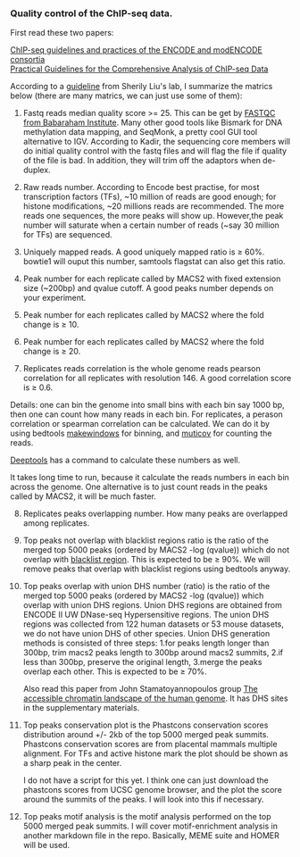 ### Quality control of the ChIP-seq data.

First read these two papers:

[ChIP-seq guidelines and practices of the ENCODE and modENCODE consortia](http://www.ncbi.nlm.nih.gov/pubmed/22955991)  
[Practical Guidelines for the Comprehensive Analysis of ChIP-seq Data](http://journals.plos.org/ploscompbiol/article?id=10.1371/journal.pcbi.1003326) 

According to a [guideline](http://cistrome.org/chilin/_downloads/instructions.pdf) from Sherily Liu's lab, I summarize the matrics below (there are many matrics, we can just use some of them):  

1. Fastq reads median quality score >= 25. This can be get by [FASTQC from Babaraham Institute](http://www.bioinformatics.babraham.ac.uk/projects/fastqc/). Many other good tools like Bismark for DNA methylation data mapping, and SeqMonk, a pretty cool GUI tool alternative to IGV.   According to Kadir, the sequencing core members will do initial quality control with the fastq files and will flag the file if quality of the file is bad.  In addition, they will trim off the adaptors when de-duplex.
  
2. Raw reads number. According to Encode best practise, for most transcription factors (TFs), ~10 million of reads are good enough; for histone modifications, ~20 millions reads are recommended. The more reads one sequences, the more peaks will show up. However,the peak number will saturate when a certain number of reads (~say 30 million for TFs) are sequenced.
  
3. Uniquely mapped reads. A good uniquely mapped ratio is ≥ 60%. bowtie1 will ouput this number, samtools flagstat can also
  get this ratio.
4. Peak number for each replicate called by MACS2 with fixed extension size (~200bp) and qvalue cutoff. A good peaks number depends on your experiment.
5. Peak number for each replicates called by MACS2 where the fold change is ≥ 10.
6. Peak number for each replicates called by MACS2 where the fold change is ≥ 20.
7. Replicates reads correlation is the whole genome reads pearson correlation for all replicates with resolution 146. A good correlation score is ≥ 0.6. 
  
  Details: one can bin the genome into small bins with each bin say 1000 bp, then one can count how many reads in each bin.
  For replicates, a perason correlation or spearman correlation can be calculated. We can do it by using bedtools               [makewindows](http://bedtools.readthedocs.org/en/latest/content/tools/makewindows.html) for binning, and                      [muticov](http://bedtools.readthedocs.org/en/latest/content/tools/multicov.html) for counting the reads.

  [Deeptools](https://github.com/fidelram/deepTools/wiki/QC)  has a command to calculate these numbers as well. 
  
  It takes long time to run, because it calculate the reads numbers in each bin across the genome. One alternative is to just 
  count reads in the peaks called by MACS2, it will be much faster.

8. Replicates peaks overlapping number. How many peaks are overlapped among replicates.

9. Top peaks not overlap with blacklist regions ratio is the ratio of the merged top 5000 peaks (ordered by MACS2 -log           (qvalue)) which do not overlap with [blacklist region](https://sites.google.com/site/anshulkundaje/projects/blacklists).      This is expected to be ≥ 90%. We will remove peaks that overlap with blacklist regions using bedtools anyway.  

10. Top peaks overlap with union DHS number (ratio) is the ratio of the merged top 5000 peaks (ordered by MACS2 -log (qvalue))     which overlap with union DHS regions. Union DHS regions are obtained from ENCODE II UW DNase-seq Hypersensitive regions.      The union DHS regions was collected from 122 human datasets or 53 mouse datasets, we do not have union DHS of other           species. Union DHS generation methods is consisted of three steps: 1.for peaks length longer than 300bp, trim macs2 peaks     length to 300bp around macs2 summits, 2.if less than 300bp, preserve the original length, 3.merge the peaks overlap each      other. This is expected to be ≥ 70%.

    Also read this paper from John Stamatoyannopoulos group [The accessible chromatin landscape of the human genome](http://www.ncbi.nlm.nih.gov/pubmed/22955617). It has DHS sites in the supplementary materials.

11. Top peaks conservation plot is the Phastcons conservation scores distribution around +/- 2kb of the top 5000 merged peak      summits. Phastcons conservation scores are from placental mammals multiple alignment. For TFs and active histone mark the     plot should be shown as a sharp peak in the center.

    I do not have a script for this yet. I think one can just download the phastcons scores from UCSC genome browser, and the
    plot the score around the summits of the peaks. I will look into this if necessary.

12. Top peaks motif analysis is the motif analysis performed on the top 5000 merged peak summits. I will cover                    motif-enrichment analysis in another markdown file in the repo. Basically, MEME suite and HOMER will be used.


